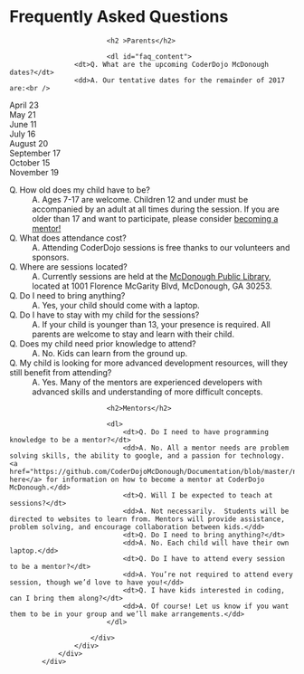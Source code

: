 <div class="section">
		        <div class="container">
	                <div class="row">
				        <div class="col-md-12">
                            <h1 class= "text-center">Frequently Asked Questions</h1>
                            
                            
                            <h2 >Parents</h2>
                            
                            <dl id="faq_content">
				    <dt>Q. What are the upcoming CoderDojo McDonough dates?</dt>
				    <dd>A. Our tentative dates for the remainder of 2017 are:<br />
April 23<br />
May 21<br />
June 11<br />
July 16<br />
August 20<br />
September 17<br />
October 15<br />
November 19</dd>
                                <dt>Q. How old does my child have to be?</dt>
                                <dd>A. Ages 7-17 are welcome.  Children 12 and under must be accompanied by an adult at all times during the session.  If you are older than 17 and want to participate, please consider <a href="https://github.com/CoderDojoMcDonough/Documentation/blob/master/new_mentor_instructions.md#_=_">becoming a mentor!</a></dd>
                                <dt>Q. What does attendance cost?</dt>
                                <dd>A. Attending CoderDojo sessions is free thanks to our volunteers and sponsors.</dd>
                                <dt>Q. Where are sessions located?</dt>
                                <dd>A. Currently sessions are held at the <a href="http://www.henry.public.lib.ga.us/index.php/about-hcls/branches-map-directions">McDonough Public Library</a>, located at 1001 Florence McGarity Blvd, McDonough, GA 30253.</dd>
                                <dt>Q. Do I need to bring anything?</dt>
                                <dd>A. Yes, your child should come with a laptop.</dd>
                                <dt>Q. Do I have to stay with my child for the sessions?</dt>
                                <dd>A. If your child is younger than 13, your presence is required. All parents are welcome to stay and learn with their child.</dd>
                                <dt>Q. Does my child need prior knowledge to attend?</dt>
                                <dd>A. No. Kids can learn from the ground up.</dd>
                                <dt>Q. My child is looking for more advanced development resources, will they still benefit from attending?</dt>
                                <dd>A. Yes. Many of the mentors are experienced developers with advanced skills and understanding of more difficult concepts.</dd>
                            </dl>
                            
                            <h2>Mentors</h2>
                            
                            <dl>
                                <dt>Q. Do I need to have programming knowledge to be a mentor?</dt>
                                <dd>A. No. All a mentor needs are problem solving skills, the ability to google, and a passion for technology.  <a href="https://github.com/CoderDojoMcDonough/Documentation/blob/master/new_mentor_instructions.md#_=_">Click here</a> for information on how to become a mentor at CoderDojo McDonough.</dd>
                                <dt>Q. Will I be expected to teach at sessions?</dt>
                                <dd>A. Not necessarily.  Students will be directed to websites to learn from. Mentors will provide assistance, problem solving, and encourage collaboration between kids.</dd>
                                <dt>Q. Do I need to bring anything?</dt>
                                <dd>A. No. Each child will have their own laptop.</dd>
                                <dt>Q. Do I have to attend every session to be a mentor?</dt>
                                <dd>A. You’re not required to attend every session, though we’d love to have you!</dd>
                                <dt>Q. I have kids interested in coding, can I bring them along?</dt>
                                <dd>A. Of course! Let us know if you want them to be in your group and we’ll make arrangements.</dd>
                            </dl>
                
                        </div>
                    </div>
                </div>
            </div>
